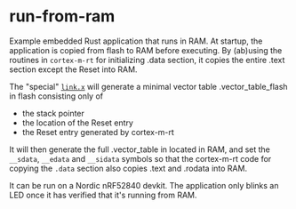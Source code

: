 # run-from-ram

Example embedded Rust application that runs in RAM. At startup, the application is copied from flash to RAM before executing. By (ab)using the routines in `cortex-m-rt` for initializing .data section, it copies the entire .text section except the Reset into RAM.

The "special" [`link.x`](link.x) will generate a minimal vector table .vector_table_flash in flash consisting only of
* the stack pointer
* the location of the Reset entry
* the Reset entry generated by cortex-m-rt
 
It will then generate the full .vector_table in located in RAM, and set the `__sdata`, `__edata` and
`__sidata` symbols so that the cortex-m-rt code for copying the `.data` section also copies .text and .rodata into RAM.

It can be run on a Nordic nRF52840 devkit. The application only blinks an LED once it has verified that it's running from RAM.
